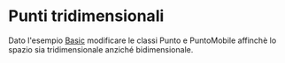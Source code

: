 # Punti tridimensionali
Dato l'esempio [Basic](../examples/Inheritance/Basic) modificare le classi Punto e PuntoMobile affinchè lo spazio sia tridimensionale anziché bidimensionale.